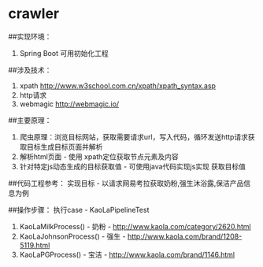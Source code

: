 # crawler


##实现环境：
1. Spring Boot 可用初始化工程

##涉及技术：
1. xpath http://www.w3school.com.cn/xpath/xpath_syntax.asp
2. http请求
3. webmagic   http://webmagic.io/

##主要原理：
1. 爬虫原理：浏览目标网站，获取需要请求url，写入代码，循环发送http请求获取目标生成目标页面并解析
2. 解析html页面 - 使用 xpath定位获取节点元素及内容
3. 针对特定js动态生成的目标获取值 - 可使用java代码实现js实现 获取目标值

##代码工程参考：
实现目标 - 以请求网易考拉获取奶粉,强生沐浴露,保洁产品信息为例

##操作步骤：
执行case - KaoLaPipelineTest
1. KaoLaMilkProcess() - 奶粉 - http://www.kaola.com/category/2620.html
2. KaoLaJohnsonProcess() - 强生 - http://www.kaola.com/brand/1208-5119.html
3. KaoLaPGProcess() - 宝洁 - http://www.kaola.com/brand/1146.html